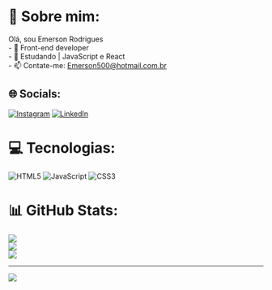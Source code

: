 # 💫 Sobre mim:
Olá, sou Emerson Rodrigues<br>- 🔭 Front-end developer <br>- 🌱 Estudando | JavaScript e React<br>- 📫 Contate-me: Emerson500@hotmail.com.br<br>


## 🌐 Socials:
[![Instagram](https://img.shields.io/badge/Instagram-%23E4405F.svg?logo=Instagram&logoColor=white)](https://instagram.com/emerson.rrodrigues) [![LinkedIn](https://img.shields.io/badge/LinkedIn-%230077B5.svg?logo=linkedin&logoColor=white)](https://linkedin.com/in/emerson-rodrigues-864b54121) 

# 💻 Tecnologias:
![HTML5](https://img.shields.io/badge/html5-%23E34F26.svg?style=for-the-badge&logo=html5&logoColor=white) ![JavaScript](https://img.shields.io/badge/javascript-%23323330.svg?style=for-the-badge&logo=javascript&logoColor=%23F7DF1E) ![CSS3](https://img.shields.io/badge/css3-%231572B6.svg?style=for-the-badge&logo=css3&logoColor=white)
# 📊 GitHub Stats:
![](https://github-readme-stats.vercel.app/api?username=emerson1996&theme=tokyonight&hide_border=false&include_all_commits=false&count_private=false)<br/>
![](https://github-readme-streak-stats.herokuapp.com/?user=emerson1996&theme=tokyonight&hide_border=false)<br/>
![](https://github-readme-stats.vercel.app/api/top-langs/?username=emerson1996&theme=tokyonight&hide_border=false&include_all_commits=false&count_private=false&layout=compact)

---
[![](https://visitcount.itsvg.in/api?id=emerson1996&icon=0&color=0)](https://visitcount.itsvg.in)

<!-- Proudly created with GPRM ( https://gprm.itsvg.in ) -->
